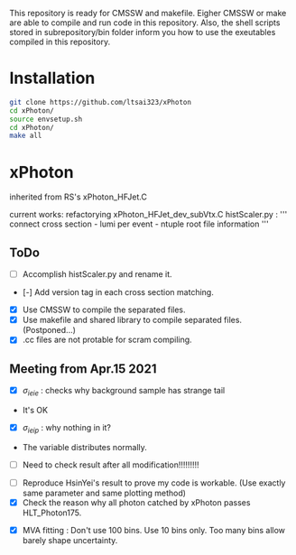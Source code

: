 This repository is ready for CMSSW and makefile. Eigher CMSSW or make are able to compile and run code in this repository.
Also, the shell scripts stored in subrepository/bin folder inform you how to use the exeutables compiled in this repository.

# Installation
```bash
git clone https://github.com/ltsai323/xPhoton
cd xPhoton/
source envsetup.sh
cd xPhoton/
make all
```

# xPhoton
inherited from RS's xPhoton_HFJet.C


current works:
refactorying xPhoton_HFJet_dev_subVtx.C
histScaler.py : 
'''
  connect cross section - lumi per event - ntuple root file information 
'''

## ToDo 
- [ ] Accomplish histScaler.py and rename it.
- [-] Add version tag in each cross section matching.
- [x] Use CMSSW to compile the separated files.
- [x] Use makefile and shared library to compile separated files. (Postponed...)
- [x] .cc files are not protable for scram compiling.
## Meeting from Apr.15 2021 ##
- [x] $\sigma_{ieie}$ : checks why background sample has strange tail
* It's OK
- [x] $\sigma_{ieip}$ : why nothing in it?
* The variable distributes normally.
- [ ] Need to check result after all modification!!!!!!!!!
* [ ] Reproduce HsinYei's result to prove my code is workable. (Use exactly same parameter and same plotting method)
* [x] Check the reason why all photon catched by xPhoton passes HLT_Photon175.
- [x] MVA fitting : Don't use 100 bins. Use 10 bins only. Too many bins allow barely shape uncertainty.
